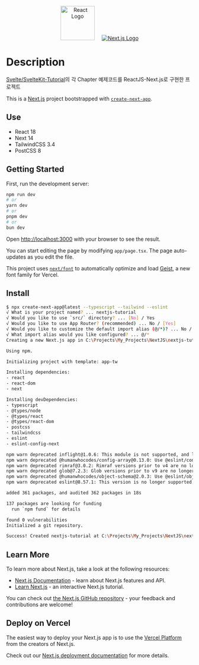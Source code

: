 <p align="center" style="text-align: center; vertical-align: middle;">
  <a href="https://react.dev/" target="blank"><img src="https://upload.wikimedia.org/wikipedia/commons/thumb/a/a7/React-icon.svg/270px-React-icon.svg.png" height="92"  alt="React Logo"/></a>&nbsp;&nbsp;&nbsp;&nbsp;
  <a href="https://nextjs.org/" target="blank"><img src="https://upload.wikimedia.org/wikipedia/commons/8/8e/Nextjs-logo.svg" alt="Next.js Logo"/></a>  
</p>

# Description

[Svelte/SvelteKit-Tutorial](https://learn.svelte.dev/tutorial/welcome-to-svelte)의 각 Chapter 예제코드를 ReactJS-Next.js로 구현한 프로젝트

This is a [Next.js](https://nextjs.org) project bootstrapped with [`create-next-app`](https://nextjs.org/docs/app/api-reference/cli/create-next-app).

## Use

- React 18
- Next 14
- TailwindCSS 3.4
- PostCSS 8

## Getting Started

First, run the development server:

```bash
npm run dev
# or
yarn dev
# or
pnpm dev
# or
bun dev
```

Open [http://localhost:3000](http://localhost:3000) with your browser to see the result.

You can start editing the page by modifying `app/page.tsx`. The page auto-updates as you edit the file.

This project uses [`next/font`](https://nextjs.org/docs/app/building-your-application/optimizing/fonts) to automatically optimize and load [Geist](https://vercel.com/font), a new font family for Vercel.

## Install

```bash
$ npx create-next-app@latest --typescript --tailwind --eslint
√ What is your project named? ... nextjs-tutorial
√ Would you like to use `src/` directory? ... [No] / Yes
√ Would you like to use App Router? (recommended) ... No / [Yes]
√ Would you like to customize the default import alias (@/*)? ... No / [Yes]
√ What import alias would you like configured? ... @/*
Creating a new Next.js app in C:\Projects\My_Projects\NextJS\nextjs-tutorial.

Using npm.

Initializing project with template: app-tw

Installing dependencies:
- react
- react-dom
- next

Installing devDependencies:
- typescript
- @types/node
- @types/react
- @types/react-dom
- postcss
- tailwindcss
- eslint
- eslint-config-next

npm warn deprecated inflight@1.0.6: This module is not supported, and leaks memory. Do not use it. Check out lru-cache if you want a good and tested way to coalesce async requests by a key value, which is much more comprehensive and powerful.
npm warn deprecated @humanwhocodes/config-array@0.13.0: Use @eslint/config-array instead
npm warn deprecated rimraf@3.0.2: Rimraf versions prior to v4 are no longer supported
npm warn deprecated glob@7.2.3: Glob versions prior to v9 are no longer supported
npm warn deprecated @humanwhocodes/object-schema@2.0.3: Use @eslint/object-schema instead
npm warn deprecated eslint@8.57.1: This version is no longer supported. Please see https://eslint.org/version-support for other options.

added 361 packages, and audited 362 packages in 18s

137 packages are looking for funding
  run `npm fund` for details

found 0 vulnerabilities
Initialized a git repository.

Success! Created nextjs-tutorial at C:\Projects\My_Projects\NextJS\nextjs-tutorial
```

## Learn More

To learn more about Next.js, take a look at the following resources:

- [Next.js Documentation](https://nextjs.org/docs) - learn about Next.js features and API.
- [Learn Next.js](https://nextjs.org/learn) - an interactive Next.js tutorial.

You can check out [the Next.js GitHub repository](https://github.com/vercel/next.js) - your feedback and contributions are welcome!

## Deploy on Vercel

The easiest way to deploy your Next.js app is to use the [Vercel Platform](https://vercel.com/new?utm_medium=default-template&filter=next.js&utm_source=create-next-app&utm_campaign=create-next-app-readme) from the creators of Next.js.

Check out our [Next.js deployment documentation](https://nextjs.org/docs/app/building-your-application/deploying) for more details.

